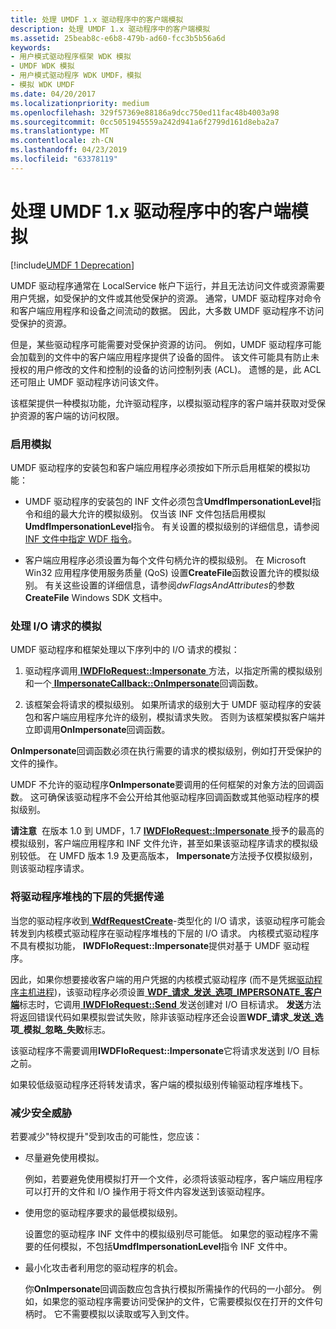 ```yaml
---
title: 处理 UMDF 1.x 驱动程序中的客户端模拟
description: 处理 UMDF 1.x 驱动程序中的客户端模拟
ms.assetid: 25beab8c-e6b8-479b-ad60-fcc3b5b56a6d
keywords:
- 用户模式驱动程序框架 WDK 模拟
- UMDF WDK 模拟
- 用户模式驱动程序 WDK UMDF，模拟
- 模拟 WDK UMDF
ms.date: 04/20/2017
ms.localizationpriority: medium
ms.openlocfilehash: 329f57369e88186a9dcc750ed11fac48b4003a98
ms.sourcegitcommit: 0cc5051945559a242d941a6f2799d161d8eba2a7
ms.translationtype: MT
ms.contentlocale: zh-CN
ms.lasthandoff: 04/23/2019
ms.locfileid: "63378119"
---
```

# <a name="handling-client-impersonation-in-umdf-1x-drivers"></a>处理 UMDF 1.x 驱动程序中的客户端模拟


[!include[UMDF 1 Deprecation](../umdf-1-deprecation.md)]

UMDF 驱动程序通常在 LocalService 帐户下运行，并且无法访问文件或资源需要用户凭据，如受保护的文件或其他受保护的资源。 通常，UMDF 驱动程序对命令和客户端应用程序和设备之间流动的数据。 因此，大多数 UMDF 驱动程序不访问受保护的资源。

但是，某些驱动程序可能需要对受保护资源的访问。 例如，UMDF 驱动程序可能会加载到的文件中的客户端应用程序提供了设备的固件。 该文件可能具有防止未授权的用户修改的文件和控制的设备的访问控制列表 (ACL)。 遗憾的是，此 ACL 还可阻止 UMDF 驱动程序访问该文件。

该框架提供一种模拟功能，允许驱动程序，以模拟驱动程序的客户端并获取对受保护资源的客户端的访问权限。

### <a name="enabling-impersonation"></a>启用模拟

UMDF 驱动程序的安装包和客户端应用程序必须按如下所示启用框架的模拟功能：

-   UMDF 驱动程序的安装包的 INF 文件必须包含**UmdfImpersonationLevel**指令和组的最大允许的模拟级别。 仅当该 INF 文件包括启用模拟**UmdfImpersonationLevel**指令。 有关设置的模拟级别的详细信息，请参阅[INF 文件中指定 WDF 指令](specifying-wdf-directives-in-inf-files.md)。

-   客户端应用程序必须设置为每个文件句柄允许的模拟级别。 在 Microsoft Win32 应用程序使用服务质量 (QoS) 设置**CreateFile**函数设置允许的模拟级别。 有关这些设置的详细信息，请参阅*dwFlagsAndAttributes*的参数**CreateFile** Windows SDK 文档中。

### <a name="handling-impersonation-for-an-io-request"></a>处理 I/O 请求的模拟

UMDF 驱动程序和框架处理以下序列中的 I/O 请求的模拟：

1.  驱动程序调用[ **IWDFIoRequest::Impersonate** ](https://msdn.microsoft.com/library/windows/hardware/ff559136)方法，以指定所需的模拟级别和一个[ **IImpersonateCallback::OnImpersonate**](https://msdn.microsoft.com/library/windows/hardware/ff554916)回调函数。

2.  该框架会将请求的模拟级别。 如果所请求的级别大于 UMDF 驱动程序的安装包和客户端应用程序允许的级别，模拟请求失败。 否则为该框架模拟客户端并立即调用**OnImpersonate**回调函数。

**OnImpersonate**回调函数必须在执行需要的请求的模拟级别，例如打开受保护的文件的操作。

UMDF 不允许的驱动程序**OnImpersonate**要调用的任何框架的对象方法的回调函数。 这可确保该驱动程序不会公开给其他驱动程序回调函数或其他驱动程序的模拟级别。

**请注意**  在版本 1.0 到 UMDF，1.7 [ **IWDFIoRequest::Impersonate** ](https://msdn.microsoft.com/library/windows/hardware/ff559136)授予的最高的模拟级别，客户端应用程序和 INF 文件允许，甚至如果该驱动程序请求的模拟级别较低。 在 UMFD 版本 1.9 及更高版本， **Impersonate**方法授予仅模拟级别，则该驱动程序请求。

 

### <a name="passing-credentials-down-the-driver-stack"></a>将驱动程序堆栈的下层的凭据传递

当您的驱动程序收到[ **WdfRequestCreate**](https://msdn.microsoft.com/library/windows/hardware/ff561467)-类型化的 I/O 请求，该驱动程序可能会转发到内核模式驱动程序在驱动程序堆栈的下层的 I/O 请求。 内核模式驱动程序不具有模拟功能， **IWDFIoRequest::Impersonate**提供对基于 UMDF 驱动程序。

因此，如果你想要接收客户端的用户凭据的内核模式驱动程序 (而不是凭据[驱动程序主机进程](umdf-driver-host-process.md))，该驱动程序必须设置[ **WDF\_请求\_发送\_选项\_IMPERSONATE\_客户端**](https://msdn.microsoft.com/library/windows/hardware/ff561462)标志时，它调用[ **IWDFIoRequest::Send** ](https://msdn.microsoft.com/library/windows/hardware/ff559149)发送创建对 I/O 目标请求。 **发送**方法将返回错误代码如果模拟尝试失败，除非该驱动程序还会设置**WDF\_请求\_发送\_选项\_模拟\_忽略\_失败**标志。

该驱动程序不需要调用**IWDFIoRequest::Impersonate**它将请求发送到 I/O 目标之前。

如果较低级驱动程序还将转发请求，客户端的模拟级别传输驱动程序堆栈下。

### <a name="reducing-security-threats"></a>减少安全威胁

若要减少"特权提升"受到攻击的可能性，您应该：

-   尽量避免使用模拟。

    例如，若要避免使用模拟打开一个文件，必须将该驱动程序，客户端应用程序可以打开的文件和 I/O 操作用于将文件内容发送到该驱动程序。

-   使用您的驱动程序要求的最低模拟级别。

    设置您的驱动程序 INF 文件中的模拟级别尽可能低。 如果您的驱动程序不需要的任何模拟，不包括**UmdfImpersonationLevel**指令 INF 文件中。

-   最小化攻击者利用您的驱动程序的机会。

    你**OnImpersonate**回调函数应包含执行模拟所需操作的代码的一小部分。 例如，如果您的驱动程序需要访问受保护的文件，它需要模拟仅在打开的文件句柄时。 它不需要模拟以读取或写入到文件。

 

 






